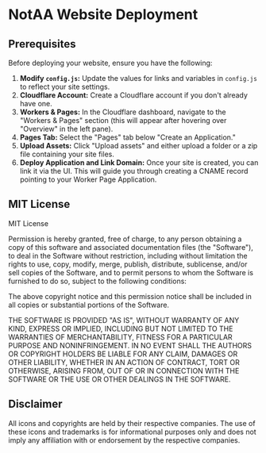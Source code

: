 # NotAA Website Deployment

## Prerequisites

Before deploying your website, ensure you have the following:

1. **Modify `config.js`:** Update the values for links and variables in `config.js` to reflect your site settings.
2. **Cloudflare Account:** Create a Cloudflare account if you don't already have one.
3. **Workers & Pages:** In the Cloudflare dashboard, navigate to the "Workers & Pages" section (this will appear after hovering over "Overview" in the left pane).
4. **Pages Tab:** Select the "Pages" tab below "Create an Application."
5. **Upload Assets:** Click "Upload assets" and either upload a folder or a zip file containing your site files.
6. **Deploy Application and Link Domain:** Once your site is created, you can link it via the UI. This will guide you through creating a CNAME record pointing to your Worker Page Application.

## MIT License

MIT License

Permission is hereby granted, free of charge, to any person obtaining a copy
of this software and associated documentation files (the "Software"), to deal
in the Software without restriction, including without limitation the rights
to use, copy, modify, merge, publish, distribute, sublicense, and/or sell
copies of the Software, and to permit persons to whom the Software is
furnished to do so, subject to the following conditions:

The above copyright notice and this permission notice shall be included in all
copies or substantial portions of the Software.

THE SOFTWARE IS PROVIDED "AS IS", WITHOUT WARRANTY OF ANY KIND, EXPRESS OR
IMPLIED, INCLUDING BUT NOT LIMITED TO THE WARRANTIES OF MERCHANTABILITY,
FITNESS FOR A PARTICULAR PURPOSE AND NONINFRINGEMENT. IN NO EVENT SHALL THE
AUTHORS OR COPYRIGHT HOLDERS BE LIABLE FOR ANY CLAIM, DAMAGES OR OTHER
LIABILITY, WHETHER IN AN ACTION OF CONTRACT, TORT OR OTHERWISE, ARISING FROM,
OUT OF OR IN CONNECTION WITH THE SOFTWARE OR THE USE OR OTHER DEALINGS IN THE
SOFTWARE.

## Disclaimer

All icons and copyrights are held by their respective companies. The use of these icons and trademarks is for informational purposes only and does not imply any affiliation with or endorsement by the respective companies.
